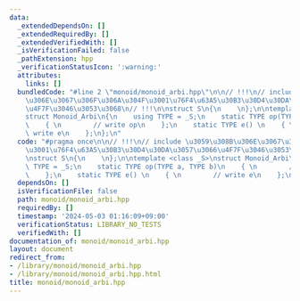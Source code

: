```yaml
---
data:
  _extendedDependsOn: []
  _extendedRequiredBy: []
  _extendedVerifiedWith: []
  _isVerificationFailed: false
  _pathExtension: hpp
  _verificationStatusIcon: ':warning:'
  attributes:
    links: []
  bundledCode: "#line 2 \"monoid/monoid_arbi.hpp\"\n\n// !!!\n// include \u3059\u308B\
    \u306E\u3067\u306F\u306A\u304F\u3001\u76F4\u63A5\u30B3\u30D4\u30DA\u3057\u3066\
    \u4F7F\u3046\u3053\u3068\n// !!!\n\nstruct S\n{\n    \n};\n\ntemplate <class _S>\n\
    struct Monoid_Arbi\n{\n    using TYPE = _S;\n    static TYPE op(TYPE a, TYPE b)\n\
    \    { \n        // write op\n    };\n    static TYPE e() \n    { \n        //\
    \ write e\n    };\n};\n"
  code: "#pragma once\n\n// !!!\n// include \u3059\u308B\u306E\u3067\u306F\u306A\u304F\
    \u3001\u76F4\u63A5\u30B3\u30D4\u30DA\u3057\u3066\u4F7F\u3046\u3053\u3068\n// !!!\n\
    \nstruct S\n{\n    \n};\n\ntemplate <class _S>\nstruct Monoid_Arbi\n{\n    using\
    \ TYPE = _S;\n    static TYPE op(TYPE a, TYPE b)\n    { \n        // write op\n\
    \    };\n    static TYPE e() \n    { \n        // write e\n    };\n};"
  dependsOn: []
  isVerificationFile: false
  path: monoid/monoid_arbi.hpp
  requiredBy: []
  timestamp: '2024-05-03 01:16:09+09:00'
  verificationStatus: LIBRARY_NO_TESTS
  verifiedWith: []
documentation_of: monoid/monoid_arbi.hpp
layout: document
redirect_from:
- /library/monoid/monoid_arbi.hpp
- /library/monoid/monoid_arbi.hpp.html
title: monoid/monoid_arbi.hpp
---
```

